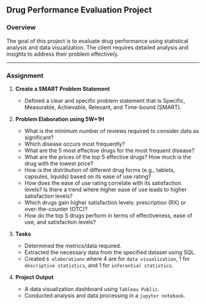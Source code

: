 ## Drug Performance Evaluation Project

### Overview

The goal of this project is to evaluate drug performance using statistical analysis and data visualization. The client requires detailed analysis and insights to address their problem effectively.

---

### Assignment

1. **Create a SMART Problem Statement**
   - Defined a clear and specific problem statement that is Specific, Measurable, Achievable, Relevant, and Time-bound (SMART).

2. **Problem Elaboration using 5W+1H**
   - What is the minimum number of reviews required to consider data as significant?
   - Which disease occurs most frequently?
   - What are the 5 most effective drugs for the most frequent disease?
   - What are the prices of the top 5 effective drugs? How much is the drug with the lowest price?
   - How is the distribution of different drug forms (e.g., tablets, capsules, liquids) based on its ease of use rating?
   - How does the ease of use rating correlate with its satisfaction levels? Is there a trend where higher ease of use leads to higher satisfaction levels?
   - Which drugs gain higher satisfaction levels: prescription (RX) or over-the-counter (OTC)?
   - How do the top 5 drugs perform in terms of effectiveness, ease of use, and satisfaction levels?

3. **Tasks**
   - Determined the metrics/data required.
   - Extracted the necessary data from the specified dataset using SQL.
   - Created `6 elaborations` where 4 are for `data visualization`, 1 for `descriptive statistics`, and 1 for `inferential statistics`.

8. **Project Output**
   - A data visualization dashboard using `Tableau Public`.
   - Conducted analysis and data processing in a `jupyter notebook`.
